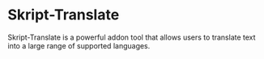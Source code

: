 # Skript-Translate

Skript-Translate is a powerful addon tool that allows users to translate text into a large range of supported languages.
